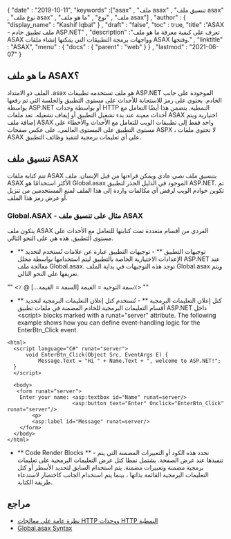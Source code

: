 {
  "date" : "2019-10-11",
  "keywords" :["asax" , "ملف asax" , "تنسيق ملف asax" , "نوع ملف asax" , "ملف" , "نوع" , "ما هو ملف asax"] ,
  "author" : {
    "display_name" : "Kashif Iqbal"
} ,
  "draft" : "false",
  "toc" : true,
  "title" :"ASAX - ملف تطبيق خادم ASP.NET" ,
  "description" :"تعرف على كيفية معرفة ما هو ملف ASAX وواجهات برمجة التطبيقات التي يمكنها إنشاء ملفات ASAX وفتحها." ,
  "linktitle" : "ASAX",
  "menu" : {
    "docs" : {
      "parent" : "web"
}
} ,
  "lastmod" : "2021-06-07"
}

## ما هو ملف ASAX؟

الملف ذو الامتداد .asax هو ملف تستخدمه تطبيقات ASP.NET الموجودة على جانب الخادم. يحتوي على رمز للاستجابة للأحداث على مستوى التطبيق والجلسة التي تم رفعها بواسطة ASP.NET أو بواسطة وحدات HTTP النمطية. يتضمن هذا أيضًا التعامل مع أحداث معينة عند بدء تشغيل التطبيق أو إيقاف تشغيله. تعد ملفات ASAX اختيارية ويتم إضافة ملف ASAX واحد فقط إلى تطبيقات الويب للتعامل مع الأحداث والأخطاء على مستوى التطبيق على المستوى العالمي. على عكس صفحات ASPX ، لا تحتوي ملفات ASAX على أي تعليمات برمجية لتنفيذ وظائف التطبيق.

## تنسيق ملف ASAX

تتم كتابة ملفات ASAX بتنسيق ملف نصي عادي ويمكن قراءتها من قبل الإنسان. ملف ASAX الأكثر استخدامًا هو Global.asax الموجود في الدليل الجذر لتطبيق ASP.NET. تم تكوين خوادم الويب لرفض أي مكالمات واردة إلى هذا الملف لمنع المستخدمين من تنزيل أو عرض رمز هذا الملف.

### Global.ASAX - مثال على تنسيق ملف ASAX

يتكون ملف ASAX الفردي من أقسام متعددة تمت كتابتها للتعامل مع الأحداث على مستوى التطبيق. هذه هي على النحو التالي.

* ** توجيهات التطبيق ** - توجيهات التطبيق عبارة عن علامات تُستخدم لتحديد الإعدادات الاختيارية الخاصة بالتطبيق ليتم استخدامها بواسطة محلل ASP.NET عند معالجة ملف Global.asax. توجد هذه التوجيهات في بداية الملف Global.asax ويتم تعريفها على النحو التالي.

""
<٪ @ سمة التوجيه = القيمة [السمة = القيمة…]٪>
""
* ** كتل إعلان التعليمات البرمجية ** - تُستخدم كتل إعلان التعليمات البرمجية لتحديد أقسام التعليمات البرمجية للخادم المضمنة في ملفات تطبيق ASP.NET داخل \<script> blocks marked with a runat="server" attribute. The following example shows how you can define event-handling logic for the EnterBtn_Click event.

```
<html>
  <script language="C#" runat="server">
      void EnterBtn_Click(Object Src, EventArgs E) {
          Message.Text = "Hi " + Name.Text + ", welcome to ASP.NET!";
  }
  </script>

  <body>
   <form runat="server">
    Enter your name: <asp:textbox id="Name" runat=server/>
                     <asp:button text="Enter" Onclick="EnterBtn_Click" runat="server"/>
        <p>
        <asp:label id="Message" runat=server/>
    </form>
  </body>
</html>
```
* ** Code Render Blocks ** - تحدد هذه الكود أو التعبيرات المضمنة التي يتم تنفيذها عند عرض الصفحة. يشتمل نمطا كتل عرض التعليمات البرمجية على تعليمات برمجية مضمنة وتعبيرات مضمنة. يتم استخدام السابق لتحديد الأسطر أو كتل التعليمات البرمجية القائمة بذاتها ، بينما يتم استخدام الجانب كاختصار لاستدعاء طريقة الكتابة.

## مراجع

* [نظرة عامة على معالجات HTTP ووحدات HTTP النمطية](https://msdn.microsoft.com/en-us/library/bb398986 (v = مقابل 100))
* [Global.asax Syntax](https://learn.microsoft.com/en-us/previous-versions/dotnet/netframework-4.0/2027ewzw(v=vs.100))

